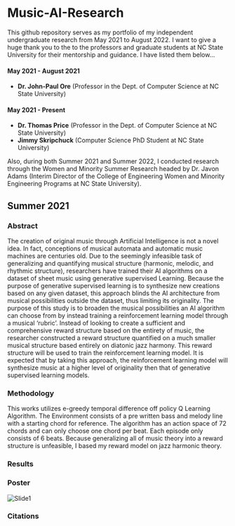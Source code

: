 # Music-AI-Research
 
This github repository serves as my portfolio of my independent undergraduate research from May 2021 to August 2022. I want to give a huge thank you to the 
to the professors and graduate students at NC State University for their mentorship and guidance. I have listed them below... 

#### May 2021 - August 2021
- **Dr. John-Paul Ore** (Professor in the Dept. of Computer Science at NC State University)

#### May 2021 - Present
- **Dr. Thomas Price** (Professor in the Dept. of Computer Science at NC State University)
- **Jimmy Skripchuck** (Computer Science PhD Student at NC State University)

Also, during both Summer 2021 and Summer 2022, I conducted research through the Women and Minority Summer Research headed by Dr. Javon Adams (Interim Director of the 
College of Engineering Women and Minority Engineering Programs at NC State University).

## Summer 2021
### Abstract
The creation of original music through Artificial Intelligence is not a novel idea. In fact, conceptions of musical automata and automatic music machines are centuries old. 
Due to the seemingly infeasible task of generalizing and quantifying musical structure (harmonic, melodic, and rhythmic structure), researchers have trained their AI algorithms on a dataset
of sheet music using generative supervised Learning. Because the purpose of generative supervised learning is to synthesize new creations based on any given dataset, this approach 
blinds the AI architecture from musical possibilities outside the dataset, thus limiting its originality. The purpose of this study is to broaden the musical possibilities an AI algorithm can 
choose from by instead training a reinforcement learning model through a musical ‘rubric’. Instead of looking to create a sufficient and comprehensive 
reward structure based on the entirety of music, the researcher constructed a reward structure quantified on a much smaller musical structure based entirely on diatonic jazz harmony. This 
reward structure will be used to train the reinforcement learning model. It is expected that by taking this approach, the reinforcement learning model will synthesize music at 
a higher level of originality then that of generative supervised learning models. 

### Methodology
This works utilizes e-greedy temporal difference off policy Q Learning Algorithm. The Environment consists of a pre written bass 
and melody line with a starting chord for reference. The algorithm 
has an action space of 72 chords and can only choose one chord per 
beat. Each episode only consists of 6 beats. Because generalizing 
all of music theory into a reward structure is unfeasible, I based my 
reward model on jazz harmonic theory.

### Results
### Poster
![Slide1](https://user-images.githubusercontent.com/84595669/187097304-0efd3ff1-eab1-403a-8a7c-46b58623d2d0.PNG)
### Citations
